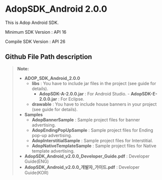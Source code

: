 # AdopSDK_Android 2.0.0

This is Adop Android SDK.


Minimum SDK Version : API 16

Compile SDK Version : API 26

## Github File Path description

> **Note:**
> - **ADOP_SDK_Android_2.0.0**
>   - **libs** : You have to include jar files in the project (see guide for details).
>     - **AdopSDK-A-2.0.0.jar** : For Android Studio.
      - **AdopSDK-E-2.0.0.jar** : For Eclipse.
>   - **drawable** : You have to include house banners in your project (see guide for details).
> - **Samples**
>   - **AdopBannerSample** : Sample project files for banner advertising.
>   - **AdopEndingPopUpSample** : Sample project files for Ending pop-up advertising.
>   - **AdopInterstitialSample** : Sample project files for Interstitial.
>   - **AdopNativeTemplateSample** : Sample project files for Native template advertising.
> - **AdopSDK_Android_v2.0.0_Developer_Guide.pdf** : Developer Guide(ENG)
> - **AdopSDK_Android_v2.0.0_개발자_가이드.pdf** : Developer Guide(KOR)